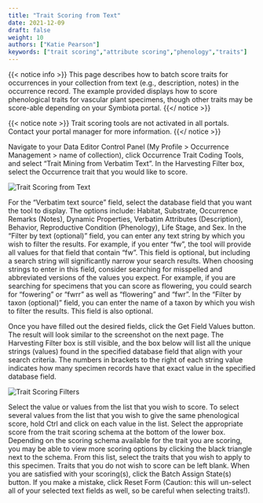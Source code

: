 ```yaml
---
title: "Trait Scoring from Text"
date: 2021-12-09
draft: false
weight: 10
authors: ["Katie Pearson"]
keywords: ["trait scoring","attribute scoring","phenology","traits"]
---
```


{{< notice info >}}
  This page describes how to batch score traits for occurrences in your collection from text (e.g., description, notes) in the occurrence record. The example provided displays how to score phenological traits for vascular plant specimens, though other traits may be score-able depending on your Symbiota portal.
{{</ notice >}}

{{< notice note >}}
  Trait scoring tools are not activated in all portals. Contact your portal manager for more information.
{{</ notice >}}

Navigate to your Data Editor Control Panel (My Profile > Occurrence Management > name of collection), click Occurrence Trait Coding Tools, and select “Trait Mining from Verbatim Text”. In the Harvesting Filter box, select the Occurrence trait that you would like to score. 

![Trait Scoring from Text](/symbiota-docs/images/traitscorefromtextfilter.png)

For the “Verbatim text source” field, select the database field that you want the tool to display. The options include: Habitat, Substrate, Occurrence Remarks (Notes), Dynamic Properties, Verbatim Attributes (Description), Behavior, Reproductive Condition (Phenology), Life Stage, and Sex. In the “Filter by text (optional)” field, you can enter any text string by which you wish to filter the results. For example, if you enter “fw”, the tool will provide all values for that field that contain “fw”. This field is optional, but including a search string will significantly narrow your search results. When choosing strings to enter in this field, consider searching for misspelled and abbreviated versions of the values you expect. For example, if you are searching for specimens that you can score as flowering, you could search for “fowering” or “fwrr” as well as “flowering” and “fwr”. In the “Filter by taxon (optional)” field, you can enter the name of a taxon by which you wish to filter the results. This field is also optional.

Once you have filled out the desired fields, click the Get Field Values button. The result will look similar to the screenshot on the next page. The Harvesting Filter box is still visible, and the box below will list all the unique strings (values) found in the specified database field that align with your search criteria. The numbers in brackets to the right of each string value indicates how many specimen records have that exact value in the specified database field.

![Trait Scoring Filters](/symbiota-docs/images/traitscorefromtext.png)

Select the value or values from the list that you wish to score. To select several values from the list that you wish to give the same phenological score, hold Ctrl and click on each value in the list. Select the appropriate score from the trait scoring schema at the bottom of the lower box. Depending on the scoring schema available for the trait you are scoring, you may be able to view more scoring options by clicking the black triangle next to the schema. From this list, select the traits that you wish to apply to this specimen. Traits that you do not wish to score can be left blank. When you are satisfied with your scoring(s), click the Batch Assign State(s) button. If you make a mistake, click Reset Form (Caution: this will un-select all of your selected text fields as well, so be careful when selecting traits!).